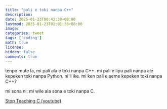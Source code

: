 ```yaml
---
title: "pali e toki nanpa C++"
description: 
date: 2025-01-23T00:43:38+08:00
lastmod: 2025-01-23T01:01:38+08:00
image: 
categories: tweet
tags: ['coding']
math: true
license: 
hidden: false
comments: true
---
```


tenpo mute la, mi pali ala e toki nanpa C++. mi pali e lipu pali nanpa ale kepeken toki nanpa Python. ni li ike. mi ken pali e seme kepeken toki nanpa C++?

mi sona ni: mi wile ala sona e toki nanpa C.

[Stop Teaching C (youtube)](https://www.youtube.com/watch?v=YnWhqhNdYyk)

